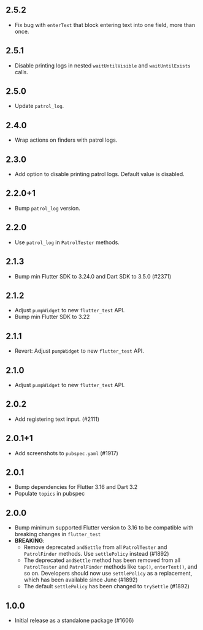## 2.5.2

- Fix bug with `enterText` that block entering text into one field, more than once.

## 2.5.1

- Disable printing logs in nested `waitUntilVisible` and `waitUntilExists` calls.

## 2.5.0

- Update `patrol_log`.

## 2.4.0

- Wrap actions on finders with patrol logs.

## 2.3.0

- Add option to disable printing patrol logs. Default value is disabled.

## 2.2.0+1

- Bump `patrol_log` version.

## 2.2.0

- Use `patrol_log` in `PatrolTester` methods.

## 2.1.3

- Bump min Flutter SDK to 3.24.0 and Dart SDK to 3.5.0 (#2371)

## 2.1.2

- Adjust `pumpWidget` to new `flutter_test` API. 
- Bump min Flutter SDK to 3.22

## 2.1.1

- Revert: Adjust `pumpWidget` to new `flutter_test` API. 

## 2.1.0

- Adjust `pumpWidget` to new `flutter_test` API. 

## 2.0.2

- Add registering text input. (#2111)

## 2.0.1+1

- Add screenshots to `pubspec.yaml` (#1917)

## 2.0.1

- Bump dependencies for Flutter 3.16 and Dart 3.2
- Populate `topics` in pubspec

## 2.0.0

- Bump minimum supported Flutter version to 3.16 to be compatible with breaking
  changes in `flutter_test`
- **BREAKING**:
  - Remove deprecated `andSettle` from all `PatrolTester` and `PatrolFinder`
    methods. Use `settlePolicy` instead (#1892)
  - The deprecated `andSettle` method has been removed from all `PatrolTester`
  and `PatrolFinder` methods like `tap()`, `enterText()`, and so on. Developers
  should now use `settlePolicy` as a replacement, which has been available since
  June (#1892)
  - The default `settlePolicy` has been changed to `trySettle` (#1892)

## 1.0.0

- Initial release as a standalone package (#1606)
